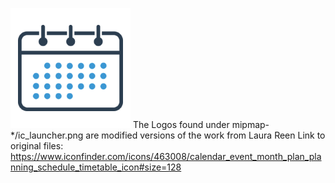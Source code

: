 ![Logo](https://github.com/sukram230799/Vertretungsplan/blob/master/app/src/main/res/mipmap-xxxhdpi/ic_launcher.png "Logo")
The Logos found under mipmap-*/ic_launcher.png are modified versions of the work from Laura Reen
Link to original files:
https://www.iconfinder.com/icons/463008/calendar_event_month_plan_planning_schedule_timetable_icon#size=128
